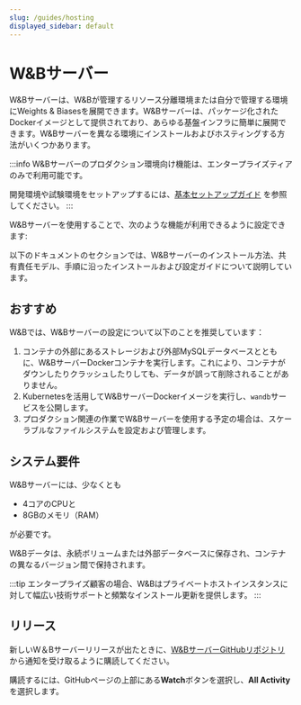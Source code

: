```yaml
---
slug: /guides/hosting
displayed_sidebar: default
---
```


# W&Bサーバー

W&Bサーバーは、W&Bが管理するリソース分離環境または自分で管理する環境にWeights & Biasesを展開できます。W&Bサーバーは、パッケージ化されたDockerイメージとして提供されており、あらゆる基盤インフラに簡単に展開できます。W&Bサーバーを異なる環境にインストールおよびホスティングする方法がいくつかあります。

:::info
W&Bサーバーのプロダクション環境向け機能は、エンタープライズティアのみで利用可能です。

開発環境や試験環境をセットアップするには、[基本セットアップガイド](./how-to-guides/basic-setup.md) を参照してください。
:::

W&Bサーバーを使用することで、次のような機能が利用できるように設定できます:


以下のドキュメントのセクションでは、W&Bサーバーのインストール方法、共有責任モデル、手順に沿ったインストールおよび設定ガイドについて説明しています。

## おすすめ

W&Bでは、W&Bサーバーの設定について以下のことを推奨しています：

1. コンテナの外部にあるストレージおよび外部MySQLデータベースとともに、W&BサーバーDockerコンテナを実行します。これにより、コンテナがダウンしたりクラッシュしたりしても、データが誤って削除されることがありません。
2. Kubernetesを活用してW&BサーバーDockerイメージを実行し、`wandb`サービスを公開します。
3. プロダクション関連の作業でW&Bサーバーを使用する予定の場合は、スケーラブルなファイルシステムを設定および管理します。

## システム要件

W&Bサーバーには、少なくとも

- 4コアのCPUと
- 8GBのメモリ（RAM）

が必要です。

W&Bデータは、永続ボリュームまたは外部データベースに保存され、コンテナの異なるバージョン間で保持されます。

:::tip
エンタープライズ顧客の場合、W&Bはプライベートホストインスタンスに対して幅広い技術サポートと頻繁なインストール更新を提供します。
:::

## リリース

新しいW＆Bサーバーリリースが出たときに、[W&BサーバーGitHubリポジトリ](https://github.com/wandb/server/releases)から通知を受け取るように購読してください。

購読するには、GitHubページの上部にある**Watch**ボタンを選択し、**All Activity**を選択します。